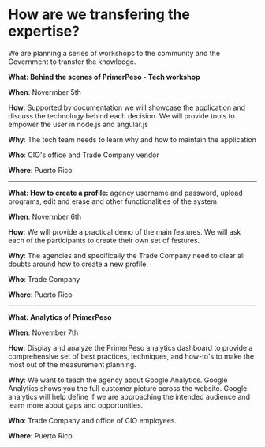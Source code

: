 # How are we transfering the expertise?

We are planning a series of workshops to the community and the Government to transfer the knowledge.


**What: Behind the scenes of PrimerPeso - Tech workshop**

**When**: Novermber 5th

**How**: Supported by documentation we will showcase the application and discuss the technology  behind each decision.
We will provide tools to empower the user in node.js and angular.js

**Why**: The tech team needs to learn why and how to maintain the application

**Who**: CIO's office and Trade Company vendor

**Where**: Puerto Rico

-------

**What: How to create a profile:** agency username and password, upload programs, edit and erase and other functionalities of the system.

**When**: Novermber 6th

**How**: We will provide a practical demo of the main features. We will ask each of the participants to create their own set of festures.

**Why**: The agencies and specifically the Trade Company need to clear all doubts around how to create a new profile.

**Who**: Trade Company

**Where**: Puerto Rico

----

**What: Analytics of PrimerPeso**

**When**: November 7th

**How**: Display and analyze the PrimerPeso analytics dashboard to provide a comprehensive set of best practices, techniques, and how-to's to make the most out of the measurement planning.

**Why**: We want to teach the agency about Google Analytics. Google Analytics shows you the full customer picture across the website. Google analytics will help define if we are approaching the intended audience and learn more about gaps and opportunities.

**Who**: Trade Company and office of CIO employees.

**Where**: Puerto Rico
